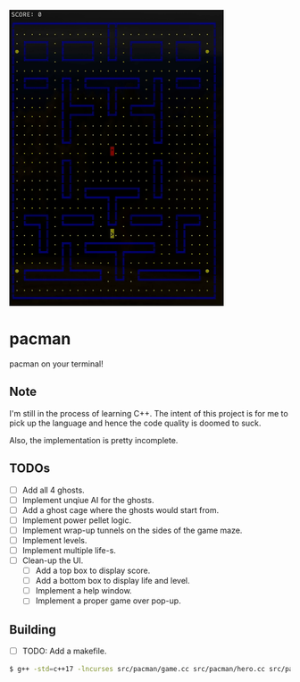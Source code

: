 ![gameplay](./gameplay.gif)

# pacman
pacman on your terminal!

## Note
I'm still in the process of learning C++. The intent of this project is for me to pick up the language and hence the code quality is doomed to suck.

Also, the implementation is pretty incomplete.

## TODOs
- [ ] Add all 4 ghosts.
- [ ] Implement unqiue AI for the ghosts.
- [ ] Add a ghost cage where the ghosts would start from.
- [ ] Implement power pellet logic.
- [ ] Implement wrap-up tunnels on the sides of the game maze.
- [ ] Implement levels.
- [ ] Implement multiple life-s.
- [ ] Clean-up the UI.
  - [ ] Add a top box to display score.
  - [ ] Add a bottom box to display life and level.
  - [ ] Implement a help window.
  - [ ] Implement a proper game over pop-up.

## Building

- [ ] TODO: Add a makefile.

```sh
$ g++ -std=c++17 -lncurses src/pacman/game.cc src/pacman/hero.cc src/pacman/cell.cc src/pacman/blinky.cc src/main.cc -o bin/pacman.out
```
